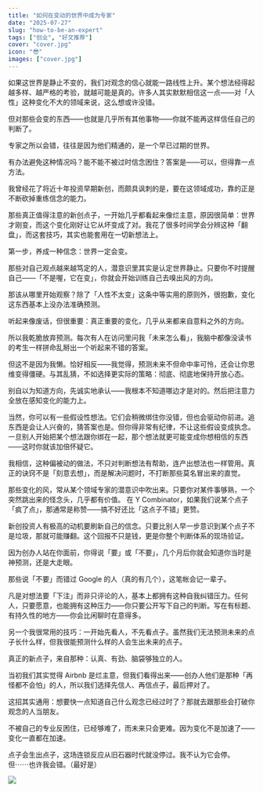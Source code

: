 ```yaml
---
title: "如何在变动的世界中成为专家"
date: "2025-07-27"
slug: "how-to-be-an-expert"
tags: ["创业", "好文推荐"]
cover: "cover.jpg"
icon: "😎"
images: ["cover.jpg"]
---
```

如果这世界是静止不变的，我们对观念的信心就能一路线性上升。某个想法经得起越多样、越严格的考验，就越可能是真的。许多人其实默默相信这一点——对「人性」这种变化不大的领域来说，这么想或许没错。



但对那些会变的东西——也就是几乎所有其他事物——你就不能再这样信任自己的判断了。



专家之所以会错，往往是因为他们精通的，是一个早已过期的世界。



有办法避免这种情况吗？能不能不被过时信念困住？答案是——可以，但得靠一点方法。



我曾经花了将近十年投资早期新创，而颇具讽刺的是，要在这领域成功，靠的正是不断砍掉重练信念的能力。



那些真正值得注意的新创点子，一开始几乎都看起来像烂主意，原因很简单：世界才刚变，而这个变化刚好让它从坏变成了对。我花了很多时间学会分辨这种「翻盘」，而这套技巧，其实也能套用在一切新想法上。



第一步，养成一种信念：世界一定会变。



那些对自己观点越来越笃定的人，潜意识里其实是认定世界静止。只要你不时提醒自己——「不是喔，它在变」，你就会开始训练自己去嗅出风的方向。



那该从哪里开始观察？除了「人性不太变」这条中等实用的原则外，很抱歉，变化这东西基本上没办法准确预测。



听起来像废话，但很重要：真正重要的变化，几乎从来都来自意料之外的方向。



所以我乾脆放弃预测。每次有人在访问里问我「未来怎么看」，我脑中都像没读书的考生一样拼命乱掰出一个听起来不错的答案。



但这不是因为我懒。恰好相反——我觉得，预测未来不但命中率可怜，还会让你思维变得僵硬。与其乱猜，不如选择更实际的策略：彻底、彻底地保持开放心态。



别自以为知道方向，先诚实地承认——我根本不知道哪边才是对的。然后把注意力全放在感知变化的能力上。



当然，你可以有一些假设性想法。它们会稍微绑住你没错，但也会驱动你前进。追东西是会让人兴奋的，猜答案也是。但你得非常有纪律，不让这些假设变成执念。
一旦别人开始把某个想法跟你绑在一起，那个想法就更可能变成你想相信的东西——这时你就该加倍怀疑它。



我相信，这种偏被动的做法，不只对判断想法有帮助，连产出想法也一样管用。真正的诀窍不是「刻意去想」，而是解决问题时，不打断那些莫名冒出来的直觉。



那些变化的风，常从某个领域专家的潜意识中吹出来。只要你对某件事够熟，一个突然跳出来的怪念头，几乎都有价值。
在 Y Combinator，如果我们说某个点子「疯了点」，那通常是称赞——搞不好还比「这点子不错」更赞。



新创投资人有极高的动机要刷新自己的信念。只要比别人早一步意识到某个点子不是垃圾，那就可能赚翻。这个回报不只是钱，更是你整个判断体系的现场验证。



因为创办人站在你面前，你得说「要」或「不要」，几个月后你就会知道你当时是神预测，还是大走眼。



那些说「不要」而错过 Google 的人（真的有几个），这笔帐会记一辈子。



凡是对想法要「下注」而非只评论的人，基本上都拥有这种自我纠错压力。任何人，只要愿意，也能拥有这种压力——你只要公开写下自己的判断。写在有标题、有持久性的地方——你会比闲聊时在意得多。



另一个我很常用的技巧：一开始先看人，不先看点子。虽然我们无法预测未来的点子长什么样，但我很能预测什么样的人会生出未来的点子。



真正的新点子，来自那种：认真、有劲、脑袋够独立的人。



当初我们其实觉得 Airbnb 是烂主意，但我们看得出来——创办人他们是那种「再怪都不会怕」的人，所以我们选择先信人、再信点子，最后押对了。



这招其实通用：想要快一点知道自己什么观念已经过时了？那就去跟那些会打破你观念的人当朋友。



不被自己的专业反困住，已经够难了，而未来只会更难。因为变化不是加速了——变化一直都在加速。



点子会生出点子，这场连锁反应从旧石器时代就没停过。我不认为它会停。
但⋯⋯也许我会错。（最好是）




![](https://prod-files-secure.s3.us-west-2.amazonaws.com/112d0858-5090-4d34-a606-b75eb8d65fd2/46476355-9cf3-4e99-9b7a-3531bc426380/1000202064.png?X-Amz-Algorithm=AWS4-HMAC-SHA256&X-Amz-Content-Sha256=UNSIGNED-PAYLOAD&X-Amz-Credential=ASIAZI2LB466746C3U7F%2F20251020%2Fus-west-2%2Fs3%2Faws4_request&X-Amz-Date=20251020T091609Z&X-Amz-Expires=3600&X-Amz-Security-Token=IQoJb3JpZ2luX2VjED8aCXVzLXdlc3QtMiJGMEQCIAPTAE4cQCiPK2%2BSy0hGSkQceLncggKSzvI6MUI4cUpFAiAYqeUM%2FPeG0LJuIBHGVJS%2BxYB64gRJ2CD%2FCDj0EtdxwyqIBAjo%2F%2F%2F%2F%2F%2F%2F%2F%2F%2F8BEAAaDDYzNzQyMzE4MzgwNSIMTwoZ6lS3%2FqB4NTpAKtwDHZ3v4YYPHM5%2FMkfOqjzD3YGMcJPD4h66gH7y9krn0PkyNvCiL9K5HTVifi4QBqmdFOAuBZplVK8QXa79yvDRUnyHX8fADtpROOaJ4aGBnHalc4oDLFAR%2BLfPjn%2FWKqpdKI5y2c4W7RzNrFzqv4xdVxWkwrXCu9zZtI48Aw1qpBoOUGTjiFKirUsN4ulBxP4sTRKdx9KzSoYaYLaVG5GKP5QU7ERI5FBNZUqLc53Ke2uXXj%2FKXsuzjhfj2b1EXTMqwCrs3QbryBtosuhosQ%2FA3oGUfokP1WLKscsFF7GZED0bJs5rKYJdZpNeelkCzI5XbleHJ6DqpL4cLgw37T%2FGqt6ZO20Wr%2BY%2FE6TR5DfBwY9C5A%2BH0FEI46y4Cz43dAdbbGYOHUG5mPbHJBZHyTGu07i%2Bng8tH%2ByL%2Bazd7VBlcccS3Hm4xkDNt%2BoYBDW%2BUTNUpKvEXl8twmcahV1xNSzqtRKvSTG1mFFH0oRYtHWr9AmPILnSlrK10%2B9m5st0e%2Fjsv7d8AiuDrWONw9AbIr0PvppVGHVGpgmmvfscz9iSMnnsTNW%2FuPowhI%2FonoED%2BxNYAry1bFrZx2jbh36r57XcH37a4rwkJn1t3hoH1mNTN%2BnQToWtFYy2TVQYXu4wpLjXxwY6pgGP9R%2FHTrJZj5zel8LPNNPfvcUf04hRG4bbIqAvV4REXPnvfN4wTs4BOzgeR6y8AxVDE5n6MKy0S3Nsjxg2uNX6yjSDyeFoV12GWXTQGv0n%2FzXKgSvG8tDKOZ5FJDRM%2B5n%2Blhc0b3gMn6Nj8ph88qmyIlX28S1P9tz4OvAQ7f38QCOMZF7%2Bzs3NSeXTZSFm%2Fx6yEoanMaJEHRcuyolSlFzRux6NqSuS&X-Amz-Signature=7bc59f239fc3ff0610abbd5e7165f615b6815fed9a8996e19b2a4427af71603a&X-Amz-SignedHeaders=host&x-amz-checksum-mode=ENABLED&x-id=GetObject)


